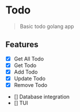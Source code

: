 # Todo
> Basic todo golang app



## Features
- [x] Get All Todo
- [x] Get Todo
- [x] Add Todo
- [x] Update Todo
- [x] Remove Todo
- [] Database integration
- [] TUI
